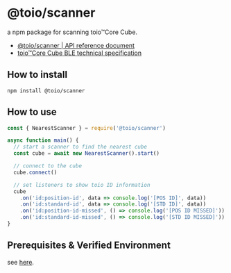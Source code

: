 # @toio/scanner

a npm package for scanning toio&trade;Core Cube.

- [@toio/scanner | API reference document](https://toio.github.io//toio.js/modules/scanner.html)
- [toio&trade;Core Cube BLE technical specification](https://toio.github.io/toio-spec/)

## How to install

```
npm install @toio/scanner
```

## How to use

```js
const { NearestScanner } = require('@toio/scanner')

async function main() {
  // start a scanner to find the nearest cube
  const cube = await new NearestScanner().start()

  // connect to the cube
  cube.connect()

  // set listeners to show toio ID information
  cube
    .on('id:position-id', data => console.log('[POS ID]', data))
    .on('id:standard-id', data => console.log('[STD ID]', data))
    .on('id:position-id-missed', () => console.log('[POS ID MISSED]'))
    .on('id:standard-id-missed', () => console.log('[STD ID MISSED]'))
}
```

## Prerequisites & Verified Environment

see [here](https://github.com/toio/toio.js/blob/master/README.md).
